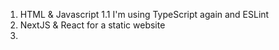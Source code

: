 1. HTML & Javascript
   1.1 I'm using TypeScript again and ESLint
2. NextJS & React for a static website
3.

